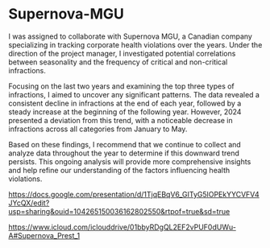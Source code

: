 # Supernova-MGU

I was assigned to collaborate with Supernova MGU, a Canadian company specializing in tracking corporate health violations over the years. Under the direction of the project manager, I investigated potential correlations between seasonality and the frequency of critical and non-critical infractions.

Focusing on the last two years and examining the top three types of infractions, I aimed to uncover any significant patterns. The data revealed a consistent decline in infractions at the end of each year, followed by a steady increase at the beginning of the following year. However, 2024 presented a deviation from this trend, with a noticeable decrease in infractions across all categories from January to May.

Based on these findings, I recommend that we continue to collect and analyze data throughout the year to determine if this downward trend persists. This ongoing analysis will provide more comprehensive insights and help refine our understanding of the factors influencing health violations.

https://docs.google.com/presentation/d/1TjqEBqV6_GITyG5lOPEkYYCVFV4JYcQX/edit?usp=sharing&ouid=104265150036162802550&rtpof=true&sd=true

https://www.icloud.com/iclouddrive/01bbyRDgQL2EF2vPUF0dUWu-A#Supernova_Prest_1


